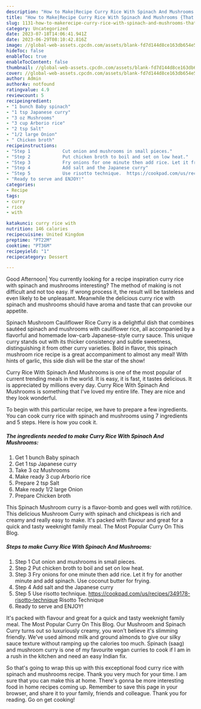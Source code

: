 ```yaml
---
description: "How to Make|Recipe Curry Rice With Spinach And Mushrooms {That is Special"
title: "How to Make|Recipe Curry Rice With Spinach And Mushrooms {That is Special"
slug: 1131-how-to-makerecipe-curry-rice-with-spinach-and-mushrooms-that-is-special
category: Uncategorized
date: 2023-07-18T14:06:41.941Z
date: 2023-06-29T08:10:42.816Z
image: //global-web-assets.cpcdn.com/assets/blank-fd7d144d8ce163db654e5a02c40b08a2775adb7897d16e4062681dc7e1b2800f.png
hideToc: false
enableToc: true
enableTocContent: false
thumbnail: //global-web-assets.cpcdn.com/assets/blank-fd7d144d8ce163db654e5a02c40b08a2775adb7897d16e4062681dc7e1b2800f.png
cover: //global-web-assets.cpcdn.com/assets/blank-fd7d144d8ce163db654e5a02c40b08a2775adb7897d16e4062681dc7e1b2800f.png
author: Admin
authorAv: notfound
ratingvalue: 4.9
reviewcount: 5
recipeingredient:
- "1 bunch Baby spinach"
- "1 tsp Japanese curry"
- "3 oz Mushrooms"
- "3 cup Arborio rice"
- "2 tsp Salt"
- "1/2 large Onion"
- " Chicken broth"
recipeinstructions:
- "Step 1            Cut onion and mushrooms in small pieces."
- "Step 2            Put chicken broth to boil and set on low heat."
- "Step 3            Fry onions for one minute then add rice. Let it fry for another minute and add spinach. Use coconut butter for frying."
- "Step 4            Add salt and the Japanese curry"
- "Step 5            Use risotto technique.  https://cookpad.com/us/recipes/349178-risotto-technique                                Risotto Technique"
- "Ready to serve and ENJOY!"
categories:
- Recipe
tags:
- curry
- rice
- with

katakunci: curry rice with 
nutrition: 146 calories
recipecuisine: United Kingdom
preptime: "PT22M"
cooktime: "PT36M"
recipeyield: "1"
recipecategory: Dessert

---
```



Good Afternoon| You currently looking for a recipe inspiration curry rice with spinach and mushrooms interesting? The method of making is not difficult and not too easy. If wrong process it, the result will be tasteless and even likely to be unpleasant. Meanwhile the delicious curry rice with spinach and mushrooms should have aroma and taste that can provoke our appetite.





Spinach Mushroom Cauliflower Rice Curry is a delightful dish that combines sautéed spinach and mushrooms with cauliflower rice, all accompanied by a flavorful and homemade low-carb Japanese-style curry sauce. This unique curry stands out with its thicker consistency and subtle sweetness, distinguishing it from other curry varieties. Bold in flavor, this spinach mushroom rice recipe is a great accompaniment to almost any meal! With hints of garlic, this side dish will be the star of the show!

Curry Rice With Spinach And Mushrooms is one of the most popular of current trending meals in the world. It is easy, it is fast, it tastes delicious. It is appreciated by millions every day. Curry Rice With Spinach And Mushrooms is something that I've loved my entire life. They are nice and they look wonderful.


To begin with this particular recipe, we have to prepare a few ingredients. You can cook curry rice with spinach and mushrooms using 7 ingredients and 5 steps. Here is how you cook it.

<!--inarticleads1-->

##### The ingredients needed to make Curry Rice With Spinach And Mushrooms:

1. Get 1 bunch Baby spinach
1. Get 1 tsp Japanese curry
1. Take 3 oz Mushrooms
1. Make ready 3 cup Arborio rice
1. Prepare 2 tsp Salt
1. Make ready 1/2 large Onion
1. Prepare  Chicken broth


This Spinach Mushroom curry is a flavor-bomb and goes well with roti/rice. This delicious Mushroom Curry with spinach and chickpeas is rich and creamy and really easy to make. It&#39;s packed with flavour and great for a quick and tasty weeknight family meal. The Most Popular Curry On This Blog. 

<!--inarticleads2-->

##### Steps to make Curry Rice With Spinach And Mushrooms:

1. Step 1            Cut onion and mushrooms in small pieces.
1. Step 2            Put chicken broth to boil and set on low heat.
1. Step 3            Fry onions for one minute then add rice. Let it fry for another minute and add spinach. Use coconut butter for frying.
1. Step 4            Add salt and the Japanese curry
1. Step 5            Use risotto technique.  https://cookpad.com/us/recipes/349178-risotto-technique                                Risotto Technique
1. Ready to serve and ENJOY!

It&#39;s packed with flavour and great for a quick and tasty weeknight family meal. The Most Popular Curry On This Blog. Our Mushroom and Spinach Curry turns out so luxuriously creamy, you won&#39;t believe it&#39;s slimming friendly. We&#39;ve used almond milk and ground almonds to give our silky sauce texture without ramping up the calories too much. Spinach (saag) and mushroom curry is one of my favourite vegan curries to cook if I am in a rush in the kitchen and need an easy Indian fix. 

So that's going to wrap this up with this exceptional food curry rice with spinach and mushrooms recipe. Thank you very much for your time. I am sure that you can make this at home. There's gonna be more interesting food in home recipes coming up. Remember to save this page in your browser, and share it to your family, friends and colleague. Thank you for reading. Go on get cooking!
